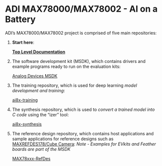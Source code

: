 # ADI MAX78000/MAX78002 - AI on a Battery

ADI’s MAX78000/MAX78002 project is comprised of five main repositories:

1. **Start here**:

    **[Top Level Documentation](https://github.com/analogdevicesinc/MaximAI_Documentation)**

2. The software development kit (MSDK), which contains drivers and example programs ready to run on the evaluation kits:

    [Analog Devices MSDK](https://github.com/analogdevicesinc/msdk)

3. The training repository, which is used for deep learning *model development and training*:

    [ai8x-training](https://github.com/analogdevicesinc/ai8x-training)

4. The synthesis repository, which is used to *convert a trained model into C code* using the “izer” tool:

    [ai8x-synthesis](https://github.com/analogdevicesinc/ai8x-synthesis)

5. The reference design repository, which contains host applications and sample applications for reference designs
   such as [MAXREFDES178/Cube Camera](https://www.analog.com/en/design-center/reference-designs/maxrefdes178.html):
   *Note - Examples for EVkits and Feather boards are part of the MSDK*

    [MAX78xxx-RefDes](https://github.com/analogdevicesinc/MAX78xxx-RefDes)

